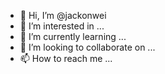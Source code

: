 - 👋 Hi, I’m @jackonwei
- 👀 I’m interested in ...
- 🌱 I’m currently learning ...
- 💞️ I’m looking to collaborate on ...
- 📫 How to reach me ...

<!---
jackonwei/jackonwei is a ✨ special ✨ repository because its `README.md` (this file) appears on your GitHub profile.
You can click the Preview link to take a look at your changes.
--->
